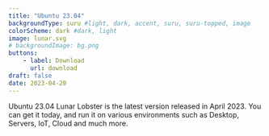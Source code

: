 ```yaml
---
title: "Ubuntu 23.04"
backgroundType: suru #light, dark, accent, suru, suru-topped, image
colorScheme: dark #dark, light
image: lunar.svg
# backgroundImage: bg.png
buttons:
    - label: Download
      url: download
draft: false
date: 2023-04-20
---
```

Ubuntu 23.04 Lunar Lobster is the latest version released in April 2023. You can get it today, and run it on various environments such as Desktop, Servers, IoT, Cloud and much more.